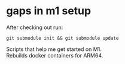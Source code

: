 # gaps in m1 setup

After checking out run:
```
git submodule init && git submodule update
```

Scripts that help me get started on M1.  
Rebuilds docker containers for ARM64.


